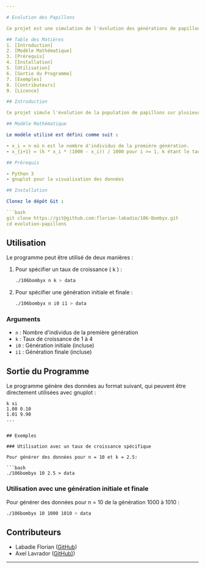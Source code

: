 ```yaml
---

# Evolution des Papillons

Ce projet est une simulation de l'évolution des générations de papillons en utilisant un modèle mathématique. Le programme en Python génère des données pour visualiser cette évolution et les imprime sous un format compatible avec gnuplot.

## Table des Matières
1. [Introduction]
2. [Modèle Mathématique]
3. [Prérequis]
4. [Installation]
5. [Utilisation]
6. [Sortie du Programme]
7. [Exemples]
8. [Contributeurs]
9. [Licence]

## Introduction

Ce projet simule l'évolution de la population de papillons sur plusieurs générations selon un modèle mathématique simple. Les résultats sont destinés à être visualisés à l'aide de gnuplot.

## Modèle Mathématique

Le modèle utilisé est défini comme suit :

- x_i = n où n est le nombre d'individus de la première génération.
- x_{i+1} = (k * x_i * (1000 - x_i)) / 1000 pour i >= 1, k étant le taux de croissance, compris entre 1 et 4.

## Prérequis

- Python 3
- gnuplot pour la visualisation des données

## Installation

Clonez le dépôt Git :

```bash
git clone https://git@github.com:florian-labadie/106-Bombyx.git
cd evolution-papillons
```

## Utilisation

Le programme peut être utilisé de deux manières :

1. Pour spécifier un taux de croissance \( k \) :
   ```bash
   ./106bombyx n k > data
   ```

2. Pour spécifier une génération initiale et finale :
   ```bash
   ./106bombyx n i0 i1 > data
   ```

### Arguments

- `n` : Nombre d'individus de la première génération
- `k` : Taux de croissance de 1 à 4
- `i0` : Génération initiale (incluse)
- `i1` : Génération finale (incluse)

## Sortie du Programme

Le programme génère des données au format suivant, qui peuvent être directement utilisées avec gnuplot :

```
k xi
1.00 0.10
1.01 9.90
...
```

```

## Exemples

### Utilisation avec un taux de croissance spécifique

Pour générer des données pour n = 10 et k = 2.5:

```bash
./106bombyx 10 2.5 > data
```

### Utilisation avec une génération initiale et finale

Pour générer des données pour n = 10 de la génération 1000 à 1010 :

```bash
./106bombyx 10 1000 1010 > data
```

## Contributeurs

- Labadie Florian ([GitHub](https://github.com/florian-labadie))
- Axel Lavrador ([GitHub)](https://github.com/florian-labadie))

---
